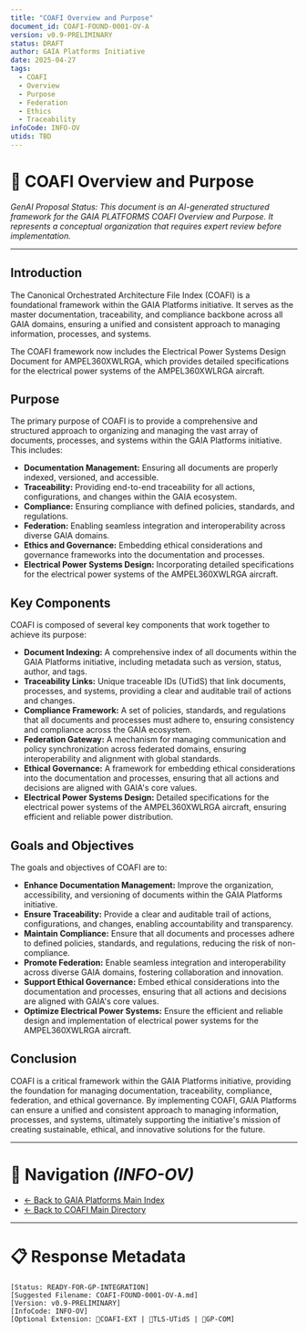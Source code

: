 ```yaml
---
title: "COAFI Overview and Purpose"
document_id: COAFI-FOUND-0001-OV-A
version: v0.9-PRELIMINARY
status: DRAFT
author: GAIA Platforms Initiative
date: 2025-04-27
tags:
  - COAFI
  - Overview
  - Purpose
  - Federation
  - Ethics
  - Traceability
infoCode: INFO-OV
utids: TBD
---
```


# 📜 COAFI Overview and Purpose

*GenAI Proposal Status: This document is an AI-generated structured framework for the GAIA PLATFORMS COAFI Overview and Purpose. It represents a conceptual organization that requires expert review before implementation.*

---

## Introduction

The Canonical Orchestrated Architecture File Index (COAFI) is a foundational framework within the GAIA Platforms initiative. It serves as the master documentation, traceability, and compliance backbone across all GAIA domains, ensuring a unified and consistent approach to managing information, processes, and systems.

The COAFI framework now includes the Electrical Power Systems Design Document for AMPEL360XWLRGA, which provides detailed specifications for the electrical power systems of the AMPEL360XWLRGA aircraft.

## Purpose

The primary purpose of COAFI is to provide a comprehensive and structured approach to organizing and managing the vast array of documents, processes, and systems within the GAIA Platforms initiative. This includes:

- **Documentation Management:** Ensuring all documents are properly indexed, versioned, and accessible.
- **Traceability:** Providing end-to-end traceability for all actions, configurations, and changes within the GAIA ecosystem.
- **Compliance:** Ensuring compliance with defined policies, standards, and regulations.
- **Federation:** Enabling seamless integration and interoperability across diverse GAIA domains.
- **Ethics and Governance:** Embedding ethical considerations and governance frameworks into the documentation and processes.
- **Electrical Power Systems Design:** Incorporating detailed specifications for the electrical power systems of the AMPEL360XWLRGA aircraft.

## Key Components

COAFI is composed of several key components that work together to achieve its purpose:

- **Document Indexing:** A comprehensive index of all documents within the GAIA Platforms initiative, including metadata such as version, status, author, and tags.
- **Traceability Links:** Unique traceable IDs (UTidS) that link documents, processes, and systems, providing a clear and auditable trail of actions and changes.
- **Compliance Framework:** A set of policies, standards, and regulations that all documents and processes must adhere to, ensuring consistency and compliance across the GAIA ecosystem.
- **Federation Gateway:** A mechanism for managing communication and policy synchronization across federated domains, ensuring interoperability and alignment with global standards.
- **Ethical Governance:** A framework for embedding ethical considerations into the documentation and processes, ensuring that all actions and decisions are aligned with GAIA's core values.
- **Electrical Power Systems Design:** Detailed specifications for the electrical power systems of the AMPEL360XWLRGA aircraft, ensuring efficient and reliable power distribution.

## Goals and Objectives

The goals and objectives of COAFI are to:

- **Enhance Documentation Management:** Improve the organization, accessibility, and versioning of documents within the GAIA Platforms initiative.
- **Ensure Traceability:** Provide a clear and auditable trail of actions, configurations, and changes, enabling accountability and transparency.
- **Maintain Compliance:** Ensure that all documents and processes adhere to defined policies, standards, and regulations, reducing the risk of non-compliance.
- **Promote Federation:** Enable seamless integration and interoperability across diverse GAIA domains, fostering collaboration and innovation.
- **Support Ethical Governance:** Embed ethical considerations into the documentation and processes, ensuring that all actions and decisions are aligned with GAIA's core values.
- **Optimize Electrical Power Systems:** Ensure the efficient and reliable design and implementation of electrical power systems for the AMPEL360XWLRGA aircraft.

## Conclusion

COAFI is a critical framework within the GAIA Platforms initiative, providing the foundation for managing documentation, traceability, compliance, federation, and ethical governance. By implementing COAFI, GAIA Platforms can ensure a unified and consistent approach to managing information, processes, and systems, ultimately supporting the initiative's mission of creating sustainable, ethical, and innovative solutions for the future.

---

# 🧭 Navigation *(INFO-OV)*
- [← Back to GAIA Platforms Main Index](../../README.md)
- [← Back to COAFI Main Directory](../README.md)

---

# 📋 Response Metadata
```plaintext
[Status: READY-FOR-GP-INTEGRATION]
[Suggested Filename: COAFI-FOUND-0001-OV-A.md]
[Version: v0.9-PRELIMINARY]
[InfoCode: INFO-OV]
[Optional Extension: 🔹COAFI-EXT | 🔹TLS-UTidS | 🔹GP-COM]
```

